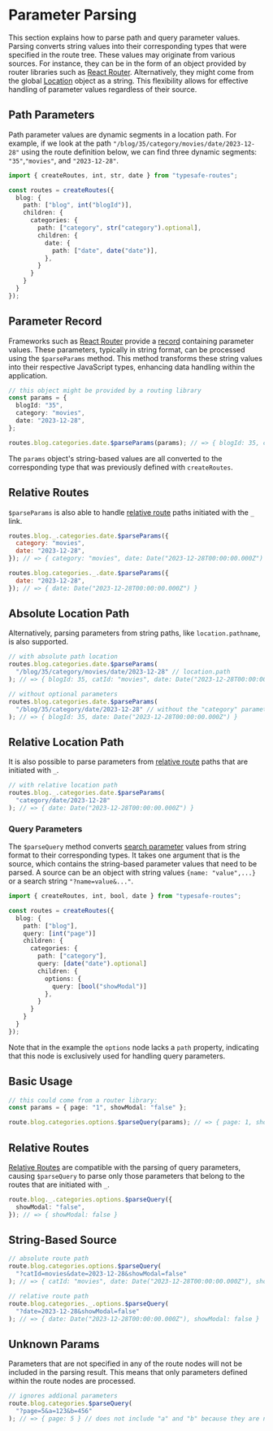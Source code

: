 # Parameter Parsing

This section explains how to parse path and query parameter values. Parsing converts string values into their corresponding types that were specified in the route tree. These values may originate from various sources. For instance, they can be in the form of an object provided by router libraries such as [React Router](https://reactrouter.com). Alternatively, they might come from the global [Location](https://developer.mozilla.org/en-US/docs/Web/API/Location) object as a string. This flexibility allows for effective handling of parameter values regardless of their source.

## Path Parameters

Path parameter values are dynamic segments in a location path. For example, if we look at the path `"/blog/35/category/movies/date/2023-12-28"` using the route definition below, we can find three dynamic segments: `"35"`,`"movies"`, and `"2023-12-28"`.

``` ts
import { createRoutes, int, str, date } from "typesafe-routes";

const routes = createRoutes({
  blog: {
    path: ["blog", int("blogId")],
    children: {
      categories: {
        path: ["category", str("category").optional],
        children: {
          date: {
            path: ["date", date("date")],
          },
        }
      }
    }
  }
});
```
<!-- tabs:start -->

## **Parameter Record**

Frameworks such as [React Router](https://reactrouter.com) provide a [record](https://reactrouter.com/en/main/hooks/use-params#useparams) containing parameter values. These parameters, typically in string format, can be processed using the `$parseParams` method. This method transforms these string values into their respective JavaScript types, enhancing data handling within the application.

``` ts
// this object might be provided by a routing library
const params = {
  blogId: "35",
  category: "movies",
  date: "2023-12-28",
};

routes.blog.categories.date.$parseParams(params); // => { blogId: 35, category: "movies", date: Date("2023-12-28T00:00:00.000Z") }
```

The `params` object's string-based values are all converted to the corresponding type that was previously defined with `createRoutes`.

## **Relative Routes**

`$parseParams` is also able to handle [relative route](basic-features/relative-routes.md) paths initiated with the `_` link.

```js
routes.blog._.categories.date.$parseParams({
  category: "movies",
  date: "2023-12-28",
}); // => { category: "movies", date: Date("2023-12-28T00:00:00.000Z") }

routes.blog.categories._.date.$parseParams({
  date: "2023-12-28",
}); // => { date: Date("2023-12-28T00:00:00.000Z") }
```

## **Absolute Location Path**

Alternatively, parsing parameters from string paths, like `location.pathname`, is also supported.

``` ts
// with absolute path location
routes.blog.categories.date.$parseParams(
  "/blog/35/category/movies/date/2023-12-28" // location.path
); // => { blogId: 35, catId: "movies", date: Date("2023-12-28T00:00:00.000Z") }

// without optional parameters
routes.blog.categories.date.$parseParams(
  "/blog/35/category/date/2023-12-28" // without the "category" parameter
); // => { blogId: 35, date: Date("2023-12-28T00:00:00.000Z") }
```

## **Relative Location Path**

It is also possible to parse parameters from [relative route](basic-features/relative-routes.md) paths that are initiated with `_`.

```js
// with relative location path
routes.blog._.categories.date.$parseParams(
  "category/date/2023-12-28"
); // => { date: Date("2023-12-28T00:00:00.000Z") }
```
<!-- tabs:end -->

### Query Parameters

The `$parseQuery` method converts [search parameter](https://developer.mozilla.org/en-US/docs/Web/API/URL/searchParams) values from string format to their corresponding types. It takes one argument that is the source, which contains the string-based parameter values that need to be parsed. A source can be an object with string values `{name: "value",...}` or a search string `"?name=value&..."`.

``` ts
import { createRoutes, int, bool, date } from "typesafe-routes";

const routes = createRoutes({
  blog: {
    path: ["blog"],
    query: [int("page")]
    children: {
      categories: {
        path: ["category"],
        query: [date("date").optional]
        children: {
          options: {
            query: [bool("showModal")]
          },
        }
      }
    }
  }
});
```

Note that in the example the `options` node lacks a `path` property, indicating that this node is exclusively used for handling query parameters. 

<!-- tabs:start -->
## **Basic Usage**
``` ts
// this could come from a router library:
const params = { page: "1", showModal: "false" };

route.blog.categories.options.$parseQuery(params); // => { page: 1, showModal: false }
```

## **Relative Routes**

[Relative Routes](basic-features/relative-routes.md) are compatible with the parsing of query parameters, causing `$parseQuery` to parse only those parameters that belong to the routes that are initiated with `_`.

``` ts
route.blog._.categories.options.$parseQuery({
  showModal: "false",
}); // => { showModal: false }
```

## **String-Based Source**

``` ts
// absolute route path
route.blog.categories.options.$parseQuery(
  "?catId=movies&date=2023-12-28&showModal=false"
); // => { catId: "movies", date: Date("2023-12-28T00:00:00.000Z"), showModal: false }

// relative route path
route.blog.categories._.options.$parseQuery(
  "?date=2023-12-28&showModal=false"
); // => { date: Date("2023-12-28T00:00:00.000Z"), showModal: false }
```

## **Unknown Params**

Parameters that are not specified in any of the route nodes will not be included in the parsing result. This means that only parameters defined within the route nodes are processed.

``` ts
// ignores addional parameters 
route.blog.categories.$parseQuery(
  "?page=5&a=123&b=456"
); // => { page: 5 } // does not include "a" and "b" because they are not specified.
```
<!-- tabs:end -->
